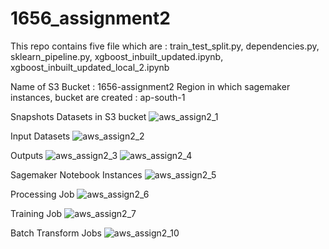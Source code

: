 # 1656_assignment2

This repo contains five file which are : train_test_split.py, dependencies.py, sklearn_pipeline.py, xgboost_inbuilt_updated.ipynb, xgboost_inbuilt_updated_local_2.ipynb

Name of S3 Bucket : 1656-assignment2
Region in which sagemaker instances, bucket are created : ap-south-1

Snapshots
Datasets in S3 bucket
![aws_assign2_1](https://user-images.githubusercontent.com/59825139/119144679-870ae200-ba66-11eb-8195-b41e6aabcc6f.PNG)

Input Datasets
![aws_assign2_2](https://user-images.githubusercontent.com/59825139/119144736-9558fe00-ba66-11eb-880c-e6a901cf4448.PNG)

Outputs
![aws_assign2_3](https://user-images.githubusercontent.com/59825139/119144743-968a2b00-ba66-11eb-9f01-ad229d521013.PNG)
![aws_assign2_4](https://user-images.githubusercontent.com/59825139/119144757-9853ee80-ba66-11eb-983a-94baee814a12.PNG)

Sagemaker Notebook Instances
![aws_assign2_5](https://user-images.githubusercontent.com/59825139/119144766-9a1db200-ba66-11eb-9599-4a425d284fef.PNG)

Processing Job
![aws_assign2_6](https://user-images.githubusercontent.com/59825139/119144769-9b4edf00-ba66-11eb-8eef-4002d951224f.PNG)

Training Job
![aws_assign2_7](https://user-images.githubusercontent.com/59825139/119144777-9c800c00-ba66-11eb-96c0-170c1396e42f.PNG)

Batch Transform Jobs
![aws_assign2_10](https://user-images.githubusercontent.com/59825139/119145280-1c0ddb00-ba67-11eb-8464-5487538bce5b.PNG)

